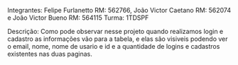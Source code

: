 Integrantes: 
Felipe Furlanetto RM: 562766, 
João Victor Caetano RM: 562074 e 
João Victor Bueno RM: 564115
Turma: 1TDSPF

Descrição:
Como pode observar nesse projeto quando realizamos login e cadastro as informações vão para a tabela,
e elas são visiveis podendo ver o email, nome, nome de usario e id e a quantidade de logins e cadastros existentes nas duas paginas.